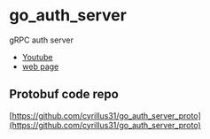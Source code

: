 # go_auth_server
gRPC auth server


- [Youtube](https://www.youtube.com/watch?v=EURjTg5fw-E)
- [web page](https://selectel.ru/blog/tutorials/go-grcp/?utm_source=youtube.com&utm_medium=referral&utm_campaign=help_tgbot-grcp_181123_tuzov_paid)


## Protobuf code repo
[https://github.com/cyrillus31/go_auth_server_proto](https://github.com/cyrillus31/go_auth_server_proto)


